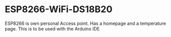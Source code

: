 # ESP8266-WiFi-DS18B20
ESP8266 is own personal Access point. Has a homepage and a temperature page.
This is to be used with the Arduino IDE
